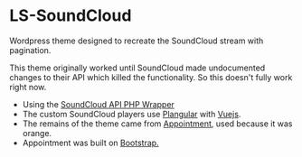# LS-SoundCloud
Wordpress theme designed to recreate the SoundCloud stream with pagination.

This theme originally worked until SoundCloud made undocumented changes to their API which killed the functionality. So this doesn't fully work right now.

<ul>
	<li>Using the <a href="https://github.com/mptre/php-soundcloud">SoundCloud API PHP Wrapper</a></li>
	<li>The custom SoundCloud players use <a href="http://jxnblk.com/plangular/">Plangular</a> with <a href="http://vuejs.org/">Vuejs</a>.</li>
	<li>The remains of the theme came from <a href="https://wordpress.org/themes/appointment/">Appointment</a>, used because it was orange.</li>
	<li>Appointment was built on <a href="http://getbootstrap.com/">Bootstrap.</a></li>
</ul>